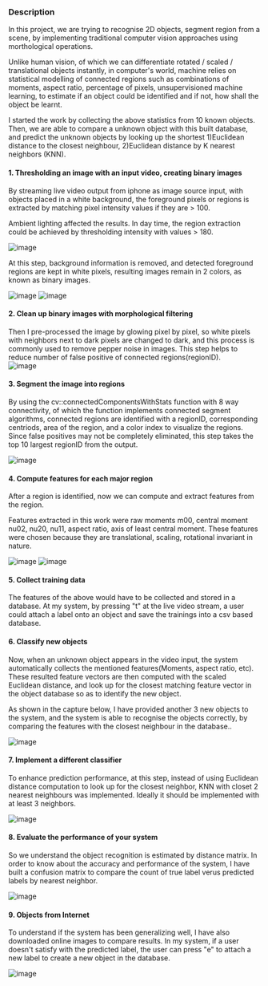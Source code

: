 ### Description
In this project, we are trying to recognise 2D objects, segment region from a scene, by implementing traditional computer vision approaches using morthological operations.  

Unlike human vision, of which we can differentiate rotated / scaled / translational objects instantly, in computer's world, machine relies on statistical modelling of connected regions such as combinations of moments, aspect ratio, percentage of pixels, unsupervisioned machine learning, to estimate if an object could be identified and if not, how shall the object be learnt.

I started the work by collecting the above statistics from 10 known objects.  Then, we are able to compare a unknown object with this built database, and predict the unknown objects by looking up the shortest 1)Euclidean distance to the closest neighbour, 2)Euclidean distance by K nearest neighbors (KNN).

#### 1. Thresholding an image with an input video, creating binary images
By streaming live video output from iphone as image source input, with objects placed in a white background, the foreground pixels or regions is extracted by matching pixel intensity values if they are > 100.  

Ambient lighting affected the results.  In day time, the region extraction could be achieved by thresholding intensity with values > 180.  

![image](https://user-images.githubusercontent.com/21034990/218853198-49974bcb-b7c7-422a-a7e6-1e8f9fe1509c.png)

At this step, background information is removed, and detected foreground regions are kept in white pixels, resulting images remain in 2 colors, as known as binary images.

![image](https://user-images.githubusercontent.com/21034990/218847967-65621304-86e2-46de-b57a-306ef83b4d0e.png)
![image](https://user-images.githubusercontent.com/21034990/218848004-62eac2ec-0887-40ce-a326-0581a2d95807.png)

#### 2.  Clean up binary images with morphological filtering
Then I pre-processed the image by glowing pixel by pixel, so white pixels with neighbors next to dark pixels are changed to dark, and this process is commonly used to remove pepper noise in images.  This step helps to reduce number of false positive of connected regions(regionID).<br>
![image](https://user-images.githubusercontent.com/21034990/218848069-7fd144f2-a5a0-4f47-9c79-65bfc37455bd.png)

#### 3.  Segment the image into regions
By using the cv::connectedComponentsWithStats function with 8 way connectivity, of which the function implements connected segment algorithms, connected regions are identified with a regionID, corresponding centriods, area of the region, and a color index to visualize the regions.  Since false positives may not be completely eliminated, this step takes the top 10 largest regionID from the output.

![image](https://user-images.githubusercontent.com/21034990/218848269-d69aa825-914e-4a8b-a668-38b2960d3c2e.png)

#### 4.  Compute features for each major region
After a region is identified, now we can compute and extract features from the region. 

Features extracted in this work were raw moments m00, central moment nu02, nu20, nu11, aspect ratio, axis of least central moment.  These features were chosen because they are translational, scaling, rotational invariant in nature.

![image](https://user-images.githubusercontent.com/21034990/218848329-c4f7ad3d-d75a-4351-b8af-d547d18c60b3.png)
![image](https://user-images.githubusercontent.com/21034990/218848459-b8b2a69d-a5b4-4d7b-9303-2623bbb08c0e.png)

#### 5.  Collect training data
The features of the above would have to be collected and stored in a database.  At my system, by pressing "t" at the live video stream, a user could attach a label onto an object and save the trainings into a csv based database.  

#### 6.  Classify new objects
Now, when an unknown object appears in the video input, the system automatically collects the mentioned features(Moments, aspect ratio, etc).   These resulted feature vectors are then computed with the scaled Euclidean distance, and look up for the closest matching feature vector in the object database so as to identify the new object.

As shown in the capture below, I have provided another 3 new objects to the system, and the system is able to recognise the objects correctly, by comparing the features with the closest neighbour in the database..

![image](https://user-images.githubusercontent.com/21034990/218848507-823ef8e4-faac-432e-82dc-7b7623f75d26.png)

#### 7.  Implement a different classifier
To enhance prediction performance, at this step, instead of using Euclidean distance computation to look up for the closest neighbor, KNN with closet 2 nearest neighbours was implemented. Ideally it should be implemented with at least 3 neighbors.

![image](https://user-images.githubusercontent.com/21034990/218848608-ed2a3152-8ebf-410a-8747-300c62d35f5d.png)

#### 8.  Evaluate the performance of your system
So we understand the object recognition is estimated by distance matrix.  In order to know about the accuracy and performance of the system, I have built a confusion matrix to compare the count of true label verus predicted labels by nearest neighbor.

![image](https://user-images.githubusercontent.com/21034990/218848790-a93b5494-d06a-44dd-925b-18bff9e88f25.png)

#### 9. Objects from Internet
To understand if the system has been generalizing well, I have also downloaded online images to compare results.  In my system, if a user doesn't satisfy with the predicted label, the user can press "e" to attach a new label to create a new object in the database.

![image](https://user-images.githubusercontent.com/21034990/218866199-13c629c3-d5ad-49b5-ba2e-4edd34539c0d.png)
